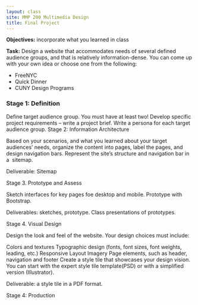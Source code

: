 ```yaml
---
layout: class
site: MMP 200 Multimedia Design
title: Final Project
---
```

**Objectives:** incorporate what you learned in class

**Task:** Design a website that accommodates needs of several defined audience groups, and that is relatively information-dense. You can come up with your own idea or choose one from the following:

- FreeNYC
- Quick Dinner
- CUNY Design Programs

### Stage 1: Definition

Define target audience group. You must have at least two!
Develop specific project requirements – write a project brief.
Write a persona for each target audience group.
Stage 2: Information Architecture

Based on your scenarios, and what you learned about your target audiences’ needs, organize the content into pages, label the pages, and design navigation bars. Represent the site’s structure and navigation bar in a  sitemap.

Deliverable: Sitemap

Stage 3. Prototype and Assess

Sketch interfaces for key pages foe desktop and mobile. Prototype with Bootstrap.

Deliverables: sketches, prototype. Class presentations of prototypes.

Stage 4. Visual Design

Design the look and feel of the website. Your design choices must include:

Colors and textures
Typographic design (fonts, font sizes, font weights, leading, etc.)
Responsive Layout
Imagery
Page elements, such as header, navigation and footer
Create a style tile that showcases your design vision. You can start with the expert style tile template(PSD) or with a simplified version (Illustrator).

Deliverable: a style tile in a PDF format.

Stage 4: Production
